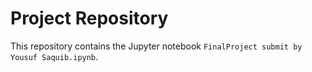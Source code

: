 # Project Repository

This repository contains the Jupyter notebook `FinalProject submit by Yousuf Saquib.ipynb`. 
